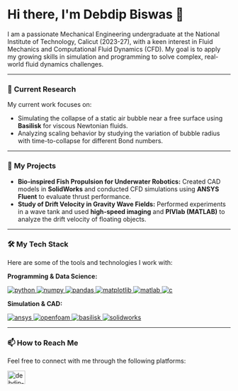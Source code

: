 # Hi there, I'm Debdip Biswas 👋

I am a passionate Mechanical Engineering undergraduate at the National Institute of Technology, Calicut (2023-27), with a keen interest in Fluid Mechanics and Computational Fluid Dynamics (CFD). My goal is to apply my growing skills in simulation and programming to solve complex, real-world fluid dynamics challenges.

---

### 🔬 **Current Research**

My current work focuses on:
* Simulating the collapse of a static air bubble near a free surface using **Basilisk** for viscous Newtonian fluids. 
* Analyzing scaling behavior by studying the variation of bubble radius with time-to-collapse for different Bond numbers. 

---

### 🚀 **My Projects**

* **Bio-inspired Fish Propulsion for Underwater Robotics:** Created CAD models in **SolidWorks** and conducted CFD simulations using **ANSYS Fluent** to evaluate thrust performance. 
* **Study of Drift Velocity in Gravity Wave Fields:** Performed experiments in a wave tank and used **high-speed imaging** and **PIVlab (MATLAB)** to analyze the drift velocity of floating objects. 

---

### 🛠️ **My Tech Stack**

Here are some of the tools and technologies I work with:

**Programming & Data Science:**
<p align="left">
    <a href="https://www.python.org" target="_blank" rel="noreferrer"> <img src="https://img.shields.io/badge/Python-3776AB?style=for-the-badge&logo=python&logoColor=white" alt="python"/> </a>
    <a href="https://numpy.org/" target="_blank" rel="noreferrer"> <img src="https://img.shields.io/badge/Numpy-013243?style=for-the-badge&logo=numpy&logoColor=white" alt="numpy"/> </a>
    <a href="https://pandas.pydata.org/" target="_blank" rel="noreferrer"> <img src="https://img.shields.io/badge/Pandas-150458?style=for-the-badge&logo=pandas&logoColor=white" alt="pandas"/> </a>
    <a href="https://matplotlib.org/" target="_blank" rel="noreferrer"> <img src="https://img.shields.io/badge/Matplotlib-313131?style=for-the-badge&logo=matplotlib&logoColor=white" alt="matplotlib"/> </a>
    <a href="https://www.mathworks.com/products/matlab.html" target="_blank" rel="noreferrer"> <img src="https://img.shields.io/badge/MATLAB-0076A8?style=for-the-badge&logo=mathworks&logoColor=white" alt="matlab"/> </a>
    <a href="https://en.cppreference.com/w/c/language" target="_blank" rel="noreferrer"> <img src="https://img.shields.io/badge/C-00599C?style=for-the-badge&logo=c&logoColor=white" alt="c"/> </a>
</p>

**Simulation & CAD:**
<p align="left">
    <a href="https://www.ansys.com/" target="_blank" rel="noreferrer"> <img src="https://img.shields.io/badge/ANSYS-ED1C24?style=for-the-badge&logo=ansys&logoColor=white" alt="ansys"/> </a>
    <a href="https://openfoam.org/" target="_blank" rel="noreferrer"> <img src="https://img.shields.io/badge/OpenFOAM-002C6A?style=for-the-badge&logo=openfoam&logoColor=white" alt="openfoam"/> </a>
    <a href="http://basilisk.fr/" target="_blank" rel="noreferrer"> <img src="https://img.shields.io/badge/Basilisk-59945B?style=for-the-badge" alt="basilisk"/> </a>
    <a href="https://www.solidworks.com/" target="_blank" rel="noreferrer"> <img src="https://img.shields.io/badge/SolidWorks-0078B5?style=for-the-badge&logo=solidworks&logoColor=white" alt="solidworks"/> </a>
</p>

---

### 📫 **How to Reach Me**

Feel free to connect with me through the following platforms:

<p align="left">

<a href="https://linkedin.com/in/debdip-biswas" target="blank"><img align="center" src="https://raw.githubusercontent.com/rahuldkjain/github-profile-readme-generator/master/src/images/icons/Social/linked-in-alt.svg" alt="debdip-biswas" height="30" width="40" /></a>
</p>
